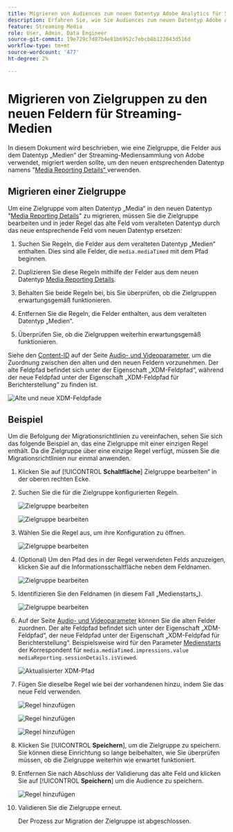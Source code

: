 ```yaml
---
title: Migrieren von Audiences zum neuen Datentyp Adobe Analytics für Streaming-Medien
description: Erfahren Sie, wie Sie Audiences zum neuen Datentyp Adobe Analytics für Streaming-Medien migrieren.
feature: Streaming Media
role: User, Admin, Data Engineer
source-git-commit: 19e729c7d87b4e81b6952c7ebcb8b122043d516d
workflow-type: tm+mt
source-wordcount: '477'
ht-degree: 2%

---
```


# Migrieren von Zielgruppen zu den neuen Feldern für Streaming-Medien

In diesem Dokument wird beschrieben, wie eine Zielgruppe, die Felder aus dem Datentyp „Medien“ der Streaming-Mediensammlung von Adobe verwendet, migriert werden sollte, um den neuen entsprechenden Datentyp namens &quot;[Media Reporting Details“ ](https://experienceleague.adobe.com/de/docs/experience-platform/xdm/data-types/media-reporting-details) verwenden.

## Migrieren einer Zielgruppe

Um eine Zielgruppe vom alten Datentyp „Media“ in den neuen Datentyp &quot;[Media Reporting Details](https://experienceleague.adobe.com/de/docs/experience-platform/xdm/data-types/media-reporting-details)&quot; zu migrieren, müssen Sie die Zielgruppe bearbeiten und in jeder Regel das alte Feld vom veralteten Datentyp durch das neue entsprechende Feld vom neuen Datentyp ersetzen:

1. Suchen Sie Regeln, die Felder aus dem veralteten Datentyp „Medien“ enthalten. Dies sind alle Felder, die `media.mediaTimed` mit dem Pfad beginnen.

1. Duplizieren Sie diese Regeln mithilfe der Felder aus dem neuen Datentyp [Media Reporting Details](https://experienceleague.adobe.com/de/docs/experience-platform/xdm/data-types/media-reporting-details).

1. Behalten Sie beide Regeln bei, bis Sie überprüfen, ob die Zielgruppen erwartungsgemäß funktionieren.

1. Entfernen Sie die Regeln, die Felder enthalten, aus dem veralteten Datentyp „Medien“.

1. Überprüfen Sie, ob die Zielgruppen weiterhin erwartungsgemäß funktionieren.

Siehe den [Content-ID](https://experienceleague.adobe.com/de/docs/media-analytics/using/implementation/variables/audio-video-parameters#content-id) auf der Seite [Audio- und Videoparameter](https://experienceleague.adobe.com/de/docs/media-analytics/using/implementation/variables/audio-video-parameters), um die Zuordnung zwischen den alten und den neuen Feldern vorzunehmen. Der alte Feldpfad befindet sich unter der Eigenschaft „XDM-Feldpfad“, während der neue Feldpfad unter der Eigenschaft „XDM-Feldpfad für Berichterstellung“ zu finden ist.

![Alte und neue XDM-Feldpfade](assets/field-paths-updated.jpeg)

## Beispiel

Um die Befolgung der Migrationsrichtlinien zu vereinfachen, sehen Sie sich das folgende Beispiel an, das eine Zielgruppe mit einer einzigen Regel enthält. Da die Zielgruppe über eine einzige Regel verfügt, müssen Sie die Migrationsrichtlinien nur einmal anwenden.

1. Klicken Sie auf [!UICONTROL **Schaltfläche**] Zielgruppe bearbeiten“ in der oberen rechten Ecke.

1. Suchen Sie die für die Zielgruppe konfigurierten Regeln.

   ![Zielgruppe bearbeiten](assets/audience-edit.jpeg)

   ![Zielgruppe bearbeiten](assets/audience-edit2.jpeg)

1. Wählen Sie die Regel aus, um ihre Konfiguration zu öffnen.

   ![Zielgruppe bearbeiten](assets/audience-edit3.jpeg)

1. (Optional) Um den Pfad des in der Regel verwendeten Felds anzuzeigen, klicken Sie auf die Informationsschaltfläche neben dem Feldnamen.

   ![Zielgruppe bearbeiten](assets/audience-edit4.jpeg)

1. Identifizieren Sie den Feldnamen (in diesem Fall „Medienstarts„).

   ![Zielgruppe bearbeiten](assets/audience-edit5.jpeg)

1. Auf der Seite [Audio- und Videoparameter](https://experienceleague.adobe.com/de/docs/media-analytics/using/implementation/variables/audio-video-parameters) können Sie die alten Felder zuordnen. Der alte Feldpfad befindet sich unter der Eigenschaft „XDM-Feldpfad“, der neue Feldpfad unter der Eigenschaft „XDM-Feldpfad für Berichterstellung“. Beispielsweise wird für den Parameter [Medienstarts](https://experienceleague.adobe.com/de/docs/media-analytics/using/implementation/variables/audio-video-parameters#media-starts) der Korrespondent für `media.mediaTimed.impressions.value` `mediaReporting.sessionDetails.isViewed`.

   ![Aktualisierter XDM-Pfad](assets/updated-xdm-path.jpeg)

1. Fügen Sie dieselbe Regel wie bei der vorhandenen hinzu, indem Sie das neue Feld verwenden.

   ![Regel hinzufügen](assets/add-rule.jpeg)

   ![Regel hinzufügen](assets/add-rule2.jpeg)

   ![Regel hinzufügen](assets/add-rule3.jpeg)

1. Klicken Sie [!UICONTROL **Speichern**], um die Zielgruppe zu speichern. Sie können diese Einrichtung so lange beibehalten, wie Sie überprüfen müssen, ob die Zielgruppe weiterhin wie erwartet funktioniert.

1. Entfernen Sie nach Abschluss der Validierung das alte Feld und klicken Sie auf [!UICONTROL **Speichern**] um die Audience zu speichern.

   ![Regel hinzufügen](assets/add-rule4.jpeg)

1. Validieren Sie die Zielgruppe erneut.

   Der Prozess zur Migration der Zielgruppe ist abgeschlossen.
